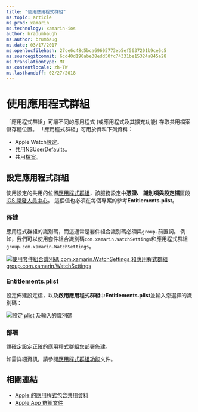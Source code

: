 ```yaml
---
title: "使用應用程式群組"
ms.topic: article
ms.prod: xamarin
ms.technology: xamarin-ios
author: bradumbaugh
ms.author: brumbaug
ms.date: 03/17/2017
ms.openlocfilehash: 27ce6c48c5bca69605773eb5ef5637201b9ce6c5
ms.sourcegitcommit: 6cd40d190abe38edd50fc74331be15324a845a28
ms.translationtype: MT
ms.contentlocale: zh-TW
ms.lasthandoff: 02/27/2018
---
```

# <a name="working-with-app-groups"></a>使用應用程式群組


「應用程式群組」可讓不同的應用程式 (或應用程式及其擴充功能) 存取共用檔案儲存體位置。 「應用程式群組」可用於資料下列資料：

- Apple Watch[設定](~/ios/watchos/app-fundamentals/settings.md)。
- 共用[NSUserDefaults](~/ios/watchos/app-fundamentals/parent-app.md#nsuserdefaults)。
- 共用[檔案](~/ios/watchos/app-fundamentals/parent-app.md#files)。

## <a name="configure-an-app-group"></a>設定應用程式群組

使用設定的共用的位置[應用程式群組](https://developer.apple.com/library/ios/documentation/Miscellaneous/Reference/EntitlementKeyReference/Chapters/EnablingAppSandbox.html#//apple_ref/doc/uid/TP40011195-CH4-SW19)，該服務設定中**憑證、 識別項與設定檔**區段[iOS 開發人員中心](https://developer.apple.com/devcenter/ios/)。 這個值也必須在每個專案的參考**Entitlements.plist**。

### <a name="provisioning"></a>佈建

應用程式群組的識別碼，而這通常是套件組合識別碼必須與`group.`前置詞。 例如，我們可以使用套件組合識別碼`com.xamarin.WatchSettings`和應用程式群組`group.com.xamarin.WatchSettings`。

[ ![](app-groups-images/app-group-sml.png "使用套件組合識別碼 com.xamarin.WatchSettings 和應用程式群組 group.com.xamarin.WatchSettings")](app-groups-images/app-group.png)

### <a name="entitlementsplist"></a>Entitlements.plist

設定佈建設定檔，以及**啟用應用程式群組**中**Entitlements.plist**並輸入您選擇的識別碼：

[ ![](app-groups-images/entitlements-sml.png "設定 plist 及輸入的識別碼")](app-groups-images/entitlements.png)


### <a name="deployment"></a>部署

請確定設定正確的應用程式群組您[部署](~/ios/watchos/deploy-test/index.md#app-groups)佈建。


如需詳細資訊，請參閱[應用程式群組功能](~/ios/deploy-test/provisioning/capabilities/app-groups-capabilities.md)文件。


## <a name="related-links"></a>相關連結

- [Apple 的應用程式包含共用資料](https://developer.apple.com/library/ios/documentation/General/Conceptual/ExtensibilityPG/ExtensionScenarios.html)
- [Apple App 群組文件](https://developer.apple.com/library/ios/documentation/Miscellaneous/Reference/EntitlementKeyReference/Chapters/EnablingAppSandbox.html#//apple_ref/doc/uid/TP40011195-CH4-SW19)
